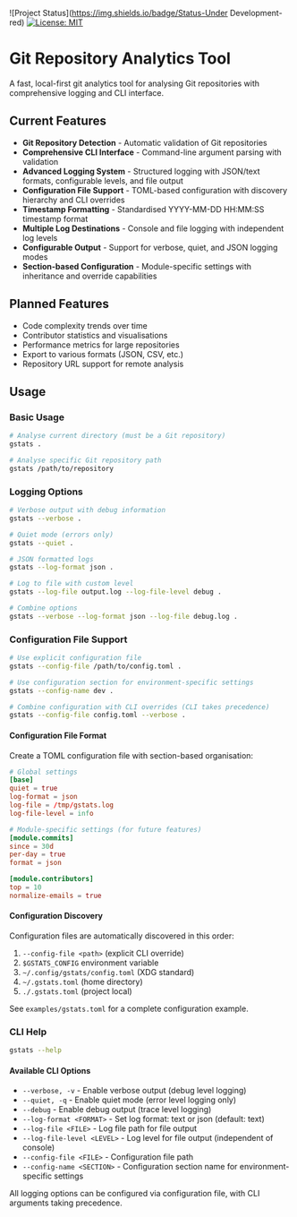 ![Project Status](https://img.shields.io/badge/Status-Under Development-red) [![License: MIT](https://img.shields.io/badge/License-MIT-yellow.svg)](LICENSE.md)
# Git Repository Analytics Tool
A fast, local-first git analytics tool for analysing Git repositories with comprehensive logging and CLI interface.

## Current Features
- **Git Repository Detection** - Automatic validation of Git repositories
- **Comprehensive CLI Interface** - Command-line argument parsing with validation
- **Advanced Logging System** - Structured logging with JSON/text formats, configurable levels, and file output
- **Configuration File Support** - TOML-based configuration with discovery hierarchy and CLI overrides
- **Timestamp Formatting** - Standardised YYYY-MM-DD HH:MM:SS timestamp format
- **Multiple Log Destinations** - Console and file logging with independent log levels
- **Configurable Output** - Support for verbose, quiet, and JSON logging modes
- **Section-based Configuration** - Module-specific settings with inheritance and override capabilities

## Planned Features
- Code complexity trends over time
- Contributor statistics and visualisations
- Performance metrics for large repositories
- Export to various formats (JSON, CSV, etc.)
- Repository URL support for remote analysis

## Usage

### Basic Usage
```bash
# Analyse current directory (must be a Git repository)
gstats .

# Analyse specific Git repository path
gstats /path/to/repository
```

### Logging Options
```bash
# Verbose output with debug information
gstats --verbose .

# Quiet mode (errors only)
gstats --quiet .

# JSON formatted logs
gstats --log-format json .

# Log to file with custom level
gstats --log-file output.log --log-file-level debug .

# Combine options
gstats --verbose --log-format json --log-file debug.log .
```

### Configuration File Support
```bash
# Use explicit configuration file
gstats --config-file /path/to/config.toml .

# Use configuration section for environment-specific settings
gstats --config-name dev .

# Combine configuration with CLI overrides (CLI takes precedence)
gstats --config-file config.toml --verbose .
```

#### Configuration File Format
Create a TOML configuration file with section-based organisation:

```toml
# Global settings
[base]
quiet = true
log-format = json
log-file = /tmp/gstats.log
log-file-level = info

# Module-specific settings (for future features)
[module.commits]
since = 30d
per-day = true
format = json

[module.contributors]
top = 10
normalize-emails = true
```

#### Configuration Discovery
Configuration files are automatically discovered in this order:
1. `--config-file <path>` (explicit CLI override)
2. `$GSTATS_CONFIG` environment variable
3. `~/.config/gstats/config.toml` (XDG standard)
4. `~/.gstats.toml` (home directory)
5. `./.gstats.toml` (project local)

See `examples/gstats.toml` for a complete configuration example.

### CLI Help
```bash
gstats --help
```

#### Available CLI Options
- `--verbose, -v` - Enable verbose output (debug level logging)
- `--quiet, -q` - Enable quiet mode (error level logging only)
- `--debug` - Enable debug output (trace level logging)
- `--log-format <FORMAT>` - Set log format: text or json (default: text)
- `--log-file <FILE>` - Log file path for file output
- `--log-file-level <LEVEL>` - Log level for file output (independent of console)
- `--config-file <FILE>` - Configuration file path
- `--config-name <SECTION>` - Configuration section name for environment-specific settings

All logging options can be configured via configuration file, with CLI arguments taking precedence.
